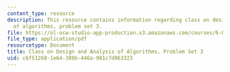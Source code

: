 ```yaml
---
content_type: resource
description: This resource contains information regarding class on design and analysis
  of algorithms, problem set 3.
file: https://ol-ocw-studio-app-production.s3.amazonaws.com/courses/6-046j-design-and-analysis-of-algorithms-spring-2015/c6f512681e64389b446a981c7d963323_MIT6_046JS15_pset3.pdf
file_type: application/pdf
resourcetype: Document
title: Class on Design and Analysis of Algorithms, Problem Set 3
uid: c6f51268-1e64-389b-446a-981c7d963323
---
```

